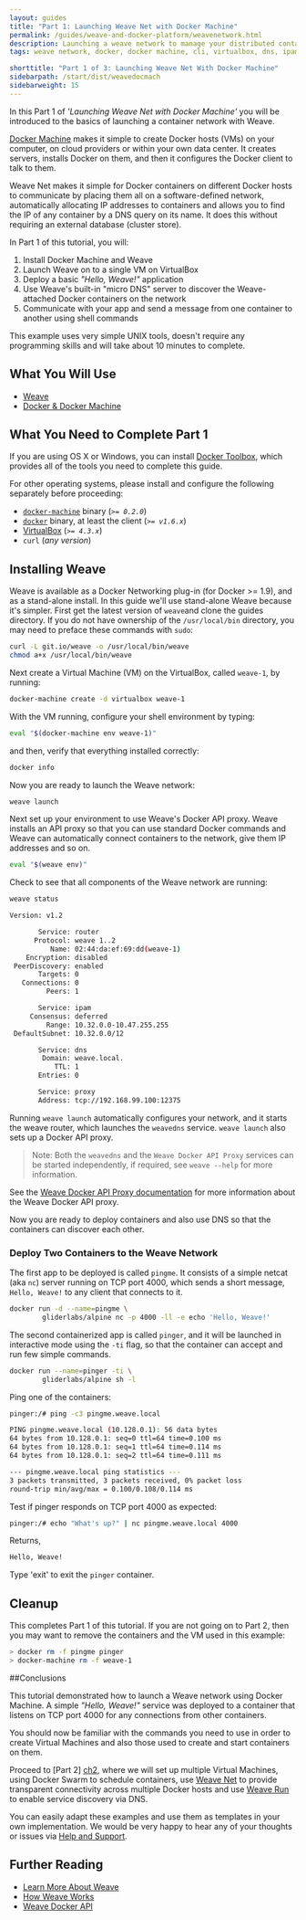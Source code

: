 ```yaml
---
layout: guides
title: "Part 1: Launching Weave Net with Docker Machine"
permalink: /guides/weave-and-docker-platform/weavenetwork.html
description: Launching a weave network to manage your distributed containerized applications
tags: weave network, docker, docker machine, cli, virtualbox, dns, ipam

shorttitle: "Part 1 of 3: Launching Weave Net With Docker Machine"
sidebarpath: /start/dist/weavedocmach
sidebarweight: 15
---
```


In this Part 1 of _'Launching Weave Net with Docker Machine'_ you will be introduced to the basics of launching a container network with Weave.

[Docker Machine](https://docs.docker.com/machine/) makes it simple to create Docker hosts (VMs) on your computer, on cloud providers or within your own data center. It creates servers, installs Docker on them, and then it configures the Docker client to talk to them.

Weave Net makes it simple for Docker containers on different Docker hosts to communicate by placing them all on a
software-defined network, automatically allocating IP addresses to containers and allows you to find the IP of any
container by a DNS query on its name. It does this without requiring an external database (cluster store).

In Part 1 of this tutorial, you will:

  1. Install Docker Machine and Weave
  2. Launch Weave on to a single VM on VirtualBox
  3. Deploy a basic _"Hello, Weave!"_ application
  4. Use Weave's built-in "micro DNS" server to discover the Weave-attached Docker containers on the network
  5. Communicate with your app and send a message from one container to another using shell commands

This example uses very simple UNIX tools, doesn't require any programming skills and will take about 10 minutes to complete.

## What You Will Use

  - [Weave](http://weave.works)
  - [Docker & Docker Machine](https://docs.docker.com)

## What You Need to Complete Part 1

If you are using OS X or Windows, you can install [Docker Toolbox](https://www.docker.com/toolbox), which provides all of the tools you need to complete this guide.

For other operating systems, please install and configure the following separately before proceeding:

  - [`docker-machine`](http://docs.docker.com/machine/#installation) binary (_`>= 0.2.0`_)
  - [`docker`](https://docs.docker.com/installation/#installation) binary, at least the client (_`>= v1.6.x`_)
  - [VirtualBox](https://www.virtualbox.org/wiki/Downloads) (_`>= 4.3.x`_)
  - `curl` (_any version_)

## Installing Weave

Weave is available as a Docker Networking plug-in (for Docker >= 1.9), and as a stand-alone install.
In this guide we'll use stand-alone Weave because it's simpler. First get the latest version of `weave`and
clone the guides directory. If you do not have ownership of the `/usr/local/bin` directory, you may need to preface these commands with `sudo`:

~~~bash
curl -L git.io/weave -o /usr/local/bin/weave
chmod a+x /usr/local/bin/weave
~~~

Next create a Virtual Machine (VM) on the VirtualBox, called `weave-1`, by running:

~~~bash
docker-machine create -d virtualbox weave-1
~~~

With the VM running, configure your shell environment by typing:

~~~bash
eval "$(docker-machine env weave-1)"
~~~

and then, verify that everything installed correctly:

~~~bash
docker info
~~~

Now you are ready to launch the Weave network:

~~~bash
weave launch
~~~

Next set up your environment to use Weave's Docker API proxy. Weave installs an API proxy so that you can use standard Docker commands and Weave can automatically connect containers to the network, give them IP addresses and so on. 

~~~bash
eval "$(weave env)"
~~~

Check to see that all components of the Weave network are running:

~~~bash
weave status

Version: v1.2

       Service: router
      Protocol: weave 1..2
          Name: 02:44:da:ef:69:dd(weave-1)
    Encryption: disabled
 PeerDiscovery: enabled
       Targets: 0
   Connections: 0
         Peers: 1

       Service: ipam
     Consensus: deferred
         Range: 10.32.0.0-10.47.255.255
 DefaultSubnet: 10.32.0.0/12

       Service: dns
        Domain: weave.local.
           TTL: 1
       Entries: 0

       Service: proxy
       Address: tcp://192.168.99.100:12375
~~~

Running `weave launch` automatically configures your network, and it starts the weave router, which launches the `weavedns` service. `weave launch` also sets up a Docker API proxy.

>Note: Both the `weavedns` and the `Weave Docker API Proxy` services can be started independently, if required, see `weave --help` for more information.

See the [Weave Docker API Proxy documentation](/documentation/net-1.5-weave-docker-api) for more information about the Weave Docker API proxy.

Now you are ready to deploy containers and also use DNS so that the containers can discover each other.

### Deploy Two Containers to the Weave Network

The first app to be deployed is called `pingme`. It consists of a simple netcat (aka `nc`) server running on TCP port 4000, which sends a short message, `Hello, Weave!` to any client that connects to it.

~~~bash
docker run -d --name=pingme \
        gliderlabs/alpine nc -p 4000 -ll -e echo 'Hello, Weave!'
~~~

The second containerized app is called `pinger`, and it will be launched in interactive mode using the `-ti` flag, so that the container can accept and run few simple commands.

~~~bash
docker run --name=pinger -ti \
        gliderlabs/alpine sh -l
~~~

Ping one of the containers:

~~~bash
pinger:/# ping -c3 pingme.weave.local
~~~

~~~bash
PING pingme.weave.local (10.128.0.1): 56 data bytes
64 bytes from 10.128.0.1: seq=0 ttl=64 time=0.100 ms
64 bytes from 10.128.0.1: seq=1 ttl=64 time=0.114 ms
64 bytes from 10.128.0.1: seq=2 ttl=64 time=0.111 ms

--- pingme.weave.local ping statistics ---
3 packets transmitted, 3 packets received, 0% packet loss
round-trip min/avg/max = 0.100/0.108/0.114 ms
~~~

Test if pinger responds on TCP port 4000 as expected:

~~~bash
pinger:/# echo "What's up?" | nc pingme.weave.local 4000
~~~

Returns,

~~~bash
Hello, Weave!
~~~

Type 'exit' to exit the `pinger` container.

## Cleanup

This completes Part 1 of this tutorial. If you are not going on to Part 2, then you may want to remove the containers and the VM used in this example:

~~~bash
> docker rm -f pingme pinger
> docker-machine rm -f weave-1
~~~

##Conclusions

This tutorial demonstrated how to launch a Weave network using Docker Machine. A simple  _"Hello, Weave!"_ service was deployed to a container that listens on TCP port 4000 for any connections from other containers.

You should now be familiar with the commands you need to use in order to create Virtual Machines and also those used to create and start containers on them.

Proceed to [Part 2] [ch2], where we will set up multiple Virtual Machines, using Docker Swarm to schedule containers, use [Weave Net](/net) to provide transparent connectivity across multiple Docker hosts and use [Weave Run](/run) to enable service discovery via DNS.

You can easily adapt these examples and use them as templates in your own implementation. We would be very happy to hear any of your thoughts or issues via [Help and Support](http://weave.works/help/).

## Further Reading

  *  [Learn More About Weave](http://weave.works/articles/index.html)
  *  [How Weave Works](/documentation/net-1.5-router-topology)
  *  [Weave Docker API](/documentation/net-1.5-weave-docker-api)
 

[ch1]: /part-1-launching-weave-net-with-docker-machine/
[ch2]: /part-2-using-weave-with-docker-machine-and-swarm/
[ch3]: /part-3-creating-and-scaling-multi-host-docker-deployment-with-swarm-and-compose-using-weave/

